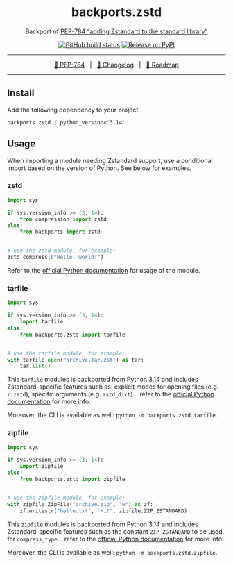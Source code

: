 <div align="center" size="15px">

# backports.zstd

Backport of [PEP-784 “adding Zstandard to the standard library”][PEP-784]

[![GitHub build status](https://img.shields.io/github/actions/workflow/status/rogdham/backports.zstd/build.yml?branch=master)](https://github.com/rogdham/backports.zstd/actions?query=branch:master)
[![Release on PyPI](https://img.shields.io/pypi/v/backports.zstd)](https://pypi.org/project/backports.zstd/)

---

[📖 PEP-784][PEP-784]&nbsp;&nbsp;&nbsp;|&nbsp;&nbsp;&nbsp;[📃 Changelog](./CHANGELOG.md)&nbsp;&nbsp;&nbsp;|&nbsp;&nbsp;&nbsp;[🎯 Roadmap](https://github.com/Rogdham/backports.zstd/issues/2)

[PEP-784]: https://peps.python.org/pep-0784/

</div>

---

## Install

Add the following dependency to your project:

```
backports.zstd ; python_version<'3.14'
```

## Usage

When importing a module needing Zstandard support, use a conditional import based on the
version of Python. See below for examples.

### zstd

```python
import sys

if sys.version_info >= (3, 14):
    from compression import zstd
else:
    from backports import zstd


# use the zstd module, for example:
zstd.compress(b"Hello, world!")
```

Refer to the [official Python documentation][doc-zstd] for usage of the module.

[doc-zstd]: https://docs.python.org/3.14/library/compression.zstd.html

### tarfile

```python
import sys

if sys.version_info >= (3, 14):
    import tarfile
else:
    from backports.zstd import tarfile


# use the tarfile module, for example:
with tarfile.open("archive.tar.zst") as tar:
    tar.list()
```

This `tarfile` modules is backported from Python 3.14 and includes Zstandard-specific
features such as: explicit modes for opening files (e.g. `r:zstd`), specific arguments
(e.g. `zstd_dict`)… refer to the [official Python documentation][doc-tarfile] for more
info.

[doc-tarfile]: https://docs.python.org/3.14/library/tarfile.html

Moreover, the CLI is available as well: `python -m backports.zstd.tarfile`.

### zipfile

```python
import sys

if sys.version_info >= (3, 14):
    import zipfile
else:
    from backports.zstd import zipfile


# use the zipfile module, for example:
with zipfile.ZipFile("archive.zip", "w") as zf:
    zf.writestr("hello.txt", "Hi!", zipfile.ZIP_ZSTANDARD)
```

This `zipfile` modules is backported from Python 3.14 and includes Zstandard-specific
features such as the constant `ZIP_ZSTANDARD` to be used for `compress_type`… refer to
the [official Python documentation][doc-zipfile] for more info.

[doc-zipfile]: https://docs.python.org/3.14/library/zipfile.html

Moreover, the CLI is available as well: `python -m backports.zstd.zipfile`.

